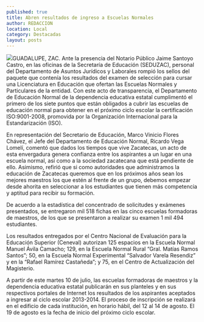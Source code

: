 ```yaml
---
published: true
title: Abren resultados de ingreso a Escuelas Normales
author: REDACCION
location: Local
category: Destacadas
layout: posts
---
```


![](http://i.imgur.com/jXpp38em.jpg)GUADALUPE, ZAC. Ante la presencia del Notario Público Jaime Santoyo Castro, en las oficinas de la Secretaría de Educación (SEDUZAC), personal del Departamento de Asuntos Jurídicos y Laborales rompió los sellos del paquete que contenía los resultados del examen de selección para cursar una Licenciatura en Educación que ofertan las Escuelas Normales y Particulares de la entidad. Con este acto de transparencia, el Departamento de Educación Normal de la dependencia educativa estatal cumplimentó el primero de los siete puntos que están obligados a cubrir las escuelas de educación normal para obtener en el próximo ciclo escolar la certificación ISO:9001-2008, promovida por la Organización Internacional para la Estandarización (ISO).

En representación del Secretario de Educación, Marco Vinicio Flores Chávez, el Jefe del Departamento de Educación Normal, Ricardo Vega Lomelí, comentó que dados los tiempos que vive Zacatecas, un acto de esta envergadura genera confianza entre los aspirantes a un lugar en una escuela normal, así como a la sociedad zacatecana que está pendiente de ello. Asimismo, refirió que si como autoridades que administramos la educación de Zacatecas queremos que en los próximos años sean los mejores maestros los que estén al frente de un grupo, debemos empezar desde ahorita en seleccionar a los estudiantes que tienen más competencia y aptitud para recibir su formación.

De acuerdo a la estadística del concentrado de solicitudes y exámenes presentados, se entregaron mil 518 fichas en las cinco escuelas formadoras de maestros, de los que se presentaron a realizar su examen 1 mil 494 estudiantes.
 
Los resultados entregados por el Centro Nacional de Evaluación para la Educación Superior (Ceneval) autorizan 125 espacios en la Escuela Normal Manuel Ávila Camacho; 129, en la Escuela Normal Rural “Gral. Matías Ramos Santos”; 50, en la Escuela Normal Experimental “Salvador Varela Resendiz” y en la “Rafael Ramírez Castañeda”; y 75, en el Centro de Actualización del Magisterio.

A partir de este martes 10 de julio, las escuelas formadoras de maestros y la dependencia educativa estatal publicarán en sus planteles y en sus respectivos portales de Internet los resultados de los aspirantes aceptados a ingresar al ciclo escolar 2013-2014. El proceso de inscripción se realizará en el edificio de cada institución, en horario hábil, del 12 al 14 de agosto. El 19 de agosto es la fecha de inicio del próximo ciclo escolar.
